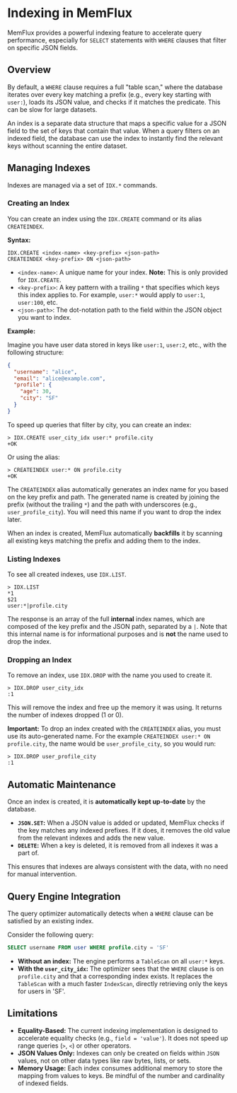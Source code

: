 # Indexing in MemFlux

MemFlux provides a powerful indexing feature to accelerate query performance, especially for `SELECT` statements with `WHERE` clauses that filter on specific JSON fields.

## Overview

By default, a `WHERE` clause requires a full "table scan," where the database iterates over every key matching a prefix (e.g., every key starting with `user:`), loads its JSON value, and checks if it matches the predicate. This can be slow for large datasets.

An index is a separate data structure that maps a specific value for a JSON field to the set of keys that contain that value. When a query filters on an indexed field, the database can use the index to instantly find the relevant keys without scanning the entire dataset.

## Managing Indexes

Indexes are managed via a set of `IDX.*` commands.

### Creating an Index

You can create an index using the `IDX.CREATE` command or its alias `CREATEINDEX`.

**Syntax:**
```
IDX.CREATE <index-name> <key-prefix> <json-path>
CREATEINDEX <key-prefix> ON <json-path>
```

*   `<index-name>`: A unique name for your index. **Note:** This is only provided for `IDX.CREATE`.
*   `<key-prefix>`: A key pattern with a trailing `*` that specifies which keys this index applies to. For example, `user:*` would apply to `user:1`, `user:100`, etc.
*   `<json-path>`: The dot-notation path to the field within the JSON object you want to index.

**Example:**

Imagine you have user data stored in keys like `user:1`, `user:2`, etc., with the following structure:
```json
{
  "username": "alice",
  "email": "alice@example.com",
  "profile": {
    "age": 30,
    "city": "SF"
  }
}
```

To speed up queries that filter by city, you can create an index:

```
> IDX.CREATE user_city_idx user:* profile.city
+OK
```
Or using the alias:
```
> CREATEINDEX user:* ON profile.city
+OK
```
The `CREATEINDEX` alias automatically generates an index name for you based on the key prefix and path. The generated name is created by joining the prefix (without the trailing `*`) and the path with underscores (e.g., `user_profile_city`). You will need this name if you want to drop the index later.

When an index is created, MemFlux automatically **backfills** it by scanning all existing keys matching the prefix and adding them to the index.

### Listing Indexes

To see all created indexes, use `IDX.LIST`.

```
> IDX.LIST
*1
$21
user:*|profile.city
```
The response is an array of the full **internal** index names, which are composed of the key prefix and the JSON path, separated by a `|`. Note that this internal name is for informational purposes and is **not** the name used to drop the index.

### Dropping an Index

To remove an index, use `IDX.DROP` with the name you used to create it.

```
> IDX.DROP user_city_idx
:1
```
This will remove the index and free up the memory it was using. It returns the number of indexes dropped (1 or 0).

**Important:** To drop an index created with the `CREATEINDEX` alias, you must use its auto-generated name. For the example `CREATEINDEX user:* ON profile.city`, the name would be `user_profile_city`, so you would run:
```
> IDX.DROP user_profile_city
:1
```

## Automatic Maintenance

Once an index is created, it is **automatically kept up-to-date** by the database.

*   **`JSON.SET`:** When a JSON value is added or updated, MemFlux checks if the key matches any indexed prefixes. If it does, it removes the old value from the relevant indexes and adds the new value.
*   **`DELETE`:** When a key is deleted, it is removed from all indexes it was a part of.

This ensures that indexes are always consistent with the data, with no need for manual intervention.

## Query Engine Integration

The query optimizer automatically detects when a `WHERE` clause can be satisfied by an existing index.

Consider the following query:
```sql
SELECT username FROM user WHERE profile.city = 'SF'
```

*   **Without an index:** The engine performs a `TableScan` on all `user:*` keys.
*   **With the `user_city_idx`:** The optimizer sees that the `WHERE` clause is on `profile.city` and that a corresponding index exists. It replaces the `TableScan` with a much faster `IndexScan`, directly retrieving only the keys for users in 'SF'.

## Limitations

*   **Equality-Based:** The current indexing implementation is designed to accelerate equality checks (e.g., `field = 'value'`). It does not speed up range queries (`>`, `<`) or other operators.
*   **JSON Values Only:** Indexes can only be created on fields within `JSON` values, not on other data types like raw bytes, lists, or sets.
*   **Memory Usage:** Each index consumes additional memory to store the mapping from values to keys. Be mindful of the number and cardinality of indexed fields.

